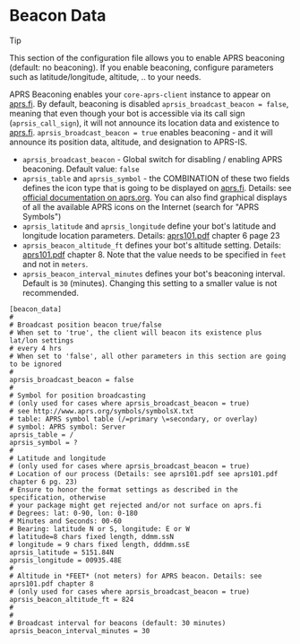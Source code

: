 # Beacon Data

> [!TIP]
> This section of the configuration file allows you to enable APRS beaconing (default: no beaconing). If you enable beaconing, configure parameters such as latitude/longitude, altitude, .. to your needs.

APRS Beaconing enables your ```core-aprs-client``` instance to appear on [aprs.fi](http://www.aprs.fi). By default, beaconing is disabled ```aprsis_broadcast_beacon = false```, meaning that even though your bot is accessible via its call sign (```aprsis_call_sign```), it will not announce its location data and existence to [aprs.fi](http://www.aprs.fi). ```aprsis_broadcast_beacon = true``` enables beaconing - and it will announce its position data, altitude, and designation to APRS-IS.

- ```aprsis_broadcast_beacon``` - Global switch for disabling / enabling APRS beaconing. Default value: ```false```
- ```aprsis_table``` and ```aprsis_symbol``` - the COMBINATION of these two fields defines the icon type that is going to be displayed on [aprs.fi](http://www.aprs.fi). Details: see [official documentation on aprs.org](http://www.aprs.org/symbols/symbolsX.txt). You can also find graphical displays of all the available APRS icons on the Internet (search for "APRS Symbols")
- ```aprsis_latitude``` and ```aprsis_longitude``` define your bot's latitude and longitude location parameters. Details: [aprs101.pdf](https://www.aprs.org/doc/APRS101.PDF) chapter 6 page 23
- ```aprsis_beacon_altitude_ft``` defines your bot's altitude setting. Details: [aprs101.pdf](https://www.aprs.org/doc/APRS101.PDF) chapter 8. Note that the value needs to be specified in ```feet``` and not in ```meters```.
- ```aprsis_beacon_interval_minutes``` defines your bot's beaconing interval. Default is ```30``` (minutes). Changing this setting to a smaller value is not recommended.

```
[beacon_data]
#
# Broadcast position beacon true/false
# When set to 'true', the client will beacon its existence plus lat/lon settings
# every 4 hrs
# When set to 'false', all other parameters in this section are going to be ignored
#
aprsis_broadcast_beacon = false
#
# Symbol for position broadcasting
# (only used for cases where aprsis_broadcast_beacon = true)
# see http://www.aprs.org/symbols/symbolsX.txt
# table: APRS symbol table (/=primary \=secondary, or overlay)
# symbol: APRS symbol: Server
aprsis_table = /
aprsis_symbol = ?
#
# Latitude and longitude
# (only used for cases where aprsis_broadcast_beacon = true)
# Location of our process (Details: see aprs101.pdf see aprs101.pdf chapter 6 pg. 23)
# Ensure to honor the format settings as described in the specification, otherwise
# your package might get rejected and/or not surface on aprs.fi
# Degrees: lat: 0-90, lon: 0-180
# Minutes and Seconds: 00-60
# Bearing: latitude N or S, longitude: E or W
# latitude=8 chars fixed length, ddmm.ssN
# longitude = 9 chars fixed length, dddmm.ssE
aprsis_latitude = 5151.84N
aprsis_longitude = 00935.48E
#
# Altitude in *FEET* (not meters) for APRS beacon. Details: see aprs101.pdf chapter 8
# (only used for cases where aprsis_broadcast_beacon = true)
aprsis_beacon_altitude_ft = 824
#
#
# Broadcast interval for beacons (default: 30 minutes)
aprsis_beacon_interval_minutes = 30
```

